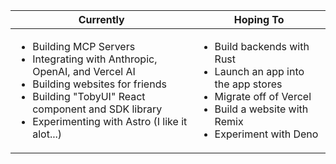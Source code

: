 | Currently | Hoping To |
| ------ | ------ |
| <ul><li>Building MCP Servers</li><li>Integrating with Anthropic, OpenAI, and Vercel AI</li><li>Building websites for friends</li><li>Building "TobyUI" React component and SDK library</li><li>Experimenting with Astro (I like it alot...)</li></ul> | <ul><li>Build backends with Rust</li><li>Launch an app into the app stores</li><li>Migrate off of Vercel</li><li>Build a website with Remix</li><li>Experiment with Deno</li></ul>|
